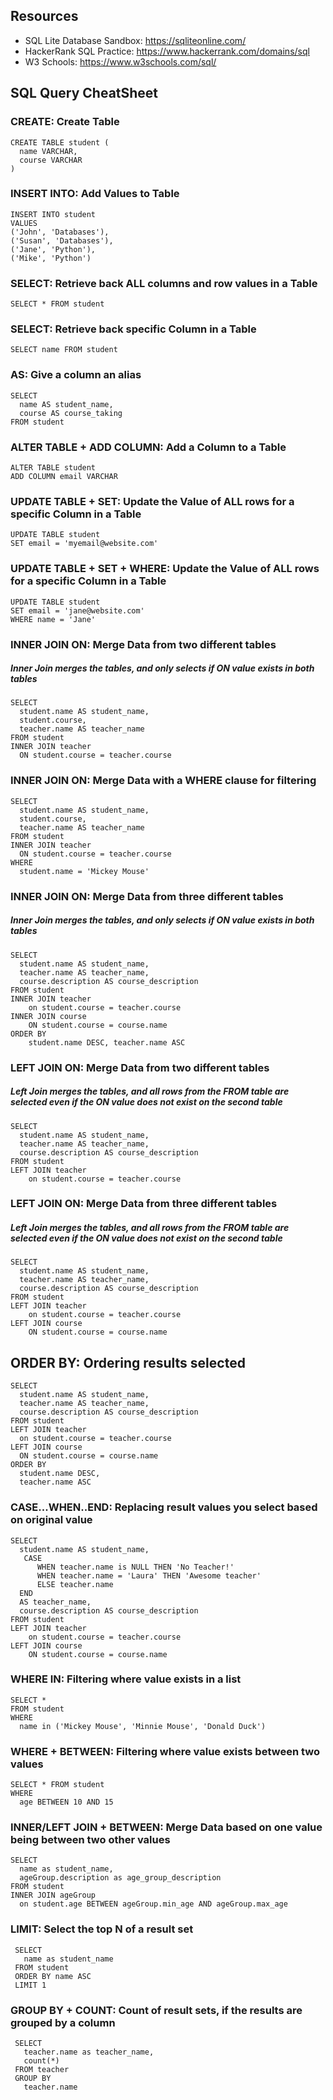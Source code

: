 ## Resources

- SQL Lite Database Sandbox: https://sqliteonline.com/
- HackerRank SQL Practice: https://www.hackerrank.com/domains/sql
- W3 Schools: https://www.w3schools.com/sql/

## SQL Query CheatSheet

### CREATE: Create Table
```
CREATE TABLE student (
  name VARCHAR,
  course VARCHAR
)
```

### INSERT INTO: Add Values to Table
```
INSERT INTO student
VALUES
('John', 'Databases'),
('Susan', 'Databases'),
('Jane', 'Python'),
('Mike', 'Python')
```

### SELECT: Retrieve back ALL columns and row values in a Table
```
SELECT * FROM student
```

### SELECT: Retrieve back specific Column in a Table
```
SELECT name FROM student
```

### AS: Give a column an alias
```
SELECT
  name AS student_name,
  course AS course_taking
FROM student
```

### ALTER TABLE + ADD COLUMN: Add a Column to a Table
```
ALTER TABLE student
ADD COLUMN email VARCHAR
```

### UPDATE TABLE + SET: Update the Value of ALL rows for a specific Column in a Table
```
UPDATE TABLE student
SET email = 'myemail@website.com'
```

### UPDATE TABLE + SET + WHERE: Update the Value of ALL rows for a specific Column in a Table
```
UPDATE TABLE student
SET email = 'jane@website.com'
WHERE name = 'Jane'
```

### INNER JOIN ON: Merge Data from two different tables
##### Inner Join merges the tables, and only selects if ON value exists in both tables
```
SELECT 
  student.name AS student_name,
  student.course,
  teacher.name AS teacher_name
FROM student
INNER JOIN teacher
  ON student.course = teacher.course
```

### INNER JOIN ON: Merge Data with a WHERE clause for filtering
```
SELECT 
  student.name AS student_name,
  student.course,
  teacher.name AS teacher_name
FROM student
INNER JOIN teacher
  ON student.course = teacher.course
WHERE
  student.name = 'Mickey Mouse'
```
### INNER JOIN ON: Merge Data from three different tables
##### Inner Join merges the tables, and only selects if ON value exists in both tables
```
SELECT
  student.name AS student_name,
  teacher.name AS teacher_name,
  course.description AS course_description
FROM student
INNER JOIN teacher 
	on student.course = teacher.course
INNER JOIN course
	ON student.course = course.name
ORDER BY
	student.name DESC, teacher.name ASC
```
### LEFT JOIN ON: Merge Data from two different tables
##### Left Join merges the tables, and all rows from the FROM table are selected even if the ON value does not exist on the second table
```
SELECT
  student.name AS student_name,
  teacher.name AS teacher_name,
  course.description AS course_description
FROM student
LEFT JOIN teacher 
	on student.course = teacher.course
```
### LEFT JOIN ON: Merge Data from three different tables
##### Left Join merges the tables, and all rows from the FROM table are selected even if the ON value does not exist on the second table
```
SELECT
  student.name AS student_name,
  teacher.name AS teacher_name,
  course.description AS course_description
FROM student
LEFT JOIN teacher 
	on student.course = teacher.course
LEFT JOIN course
	ON student.course = course.name
 ```
 
## ORDER BY: Ordering results selected
```
SELECT
  student.name AS student_name,
  teacher.name AS teacher_name,
  course.description AS course_description
FROM student
LEFT JOIN teacher 
  on student.course = teacher.course
LEFT JOIN course
  ON student.course = course.name
ORDER BY
  student.name DESC, 
  teacher.name ASC
```

### CASE...WHEN..END: Replacing result values you select based on original value
```
SELECT
  student.name AS student_name,
   CASE 
      WHEN teacher.name is NULL THEN 'No Teacher!'
      WHEN teacher.name = 'Laura' THEN 'Awesome teacher'
      ELSE teacher.name 
  END
  AS teacher_name,
  course.description AS course_description
FROM student
LEFT JOIN teacher 
	on student.course = teacher.course
LEFT JOIN course
	ON student.course = course.name
```

### WHERE IN: Filtering where value exists in a list
```
SELECT * 
FROM student
WHERE
  name in ('Mickey Mouse', 'Minnie Mouse', 'Donald Duck')
```

### WHERE + BETWEEN: Filtering where value exists between two values
```
SELECT * FROM student
WHERE 
  age BETWEEN 10 AND 15
```

### INNER/LEFT JOIN + BETWEEN: Merge Data based on one value being between two other values
```
SELECT
  name as student_name,
  ageGroup.description as age_group_description
FROM student
INNER JOIN ageGroup
  on student.age BETWEEN ageGroup.min_age AND ageGroup.max_age
```

### LIMIT: Select the top N of a result set
```
 SELECT 
   name as student_name
 FROM student
 ORDER BY name ASC
 LIMIT 1

```

### GROUP BY + COUNT: Count of result sets, if the results are grouped by a column
```
 SELECT
   teacher.name as teacher_name,
   count(*)
 FROM teacher
 GROUP BY
   teacher.name
```
